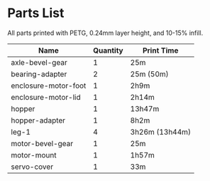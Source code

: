 # Parts List

All parts printed with PETG, 0.24mm layer height, and 10-15% infill.

| Name                 | Quantity | Print Time     |
| -------------------- | -------- | -------------- |
| axle-bevel-gear      | 1        | 25m            |
| bearing-adapter      | 2        | 25m (50m)      |
| enclosure-motor-foot | 1        | 2h9m           |
| enclosure-motor-lid  | 1        | 2h14m          |
| hopper               | 1        | 13h47m         |
| hopper-adapter       | 1        | 8h2m           |
| leg-1                | 4        | 3h26m (13h44m) |
| motor-bevel-gear     | 1        | 25m            |
| motor-mount          | 1        | 1h57m          |
| servo-cover          | 1        | 33m            |
